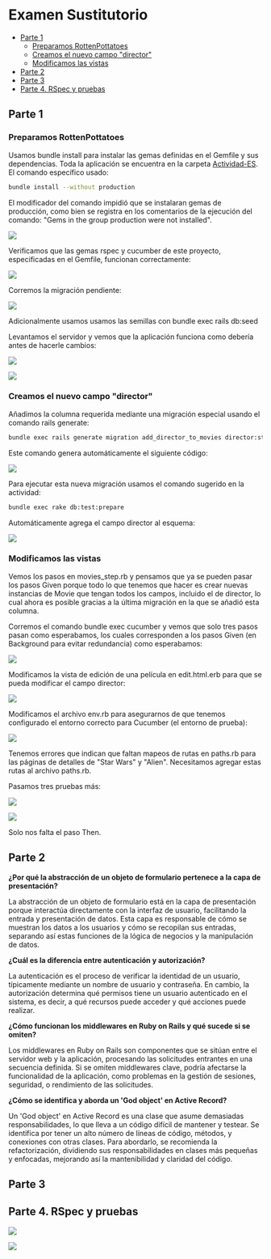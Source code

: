 # Examen Sustitutorio <!-- omit in toc -->

- [Parte 1](#parte-1)
  - [Preparamos RottenPottatoes](#preparamos-rottenpottatoes)
  - [Creamos el nuevo campo "director"](#creamos-el-nuevo-campo-director)
  - [Modificamos las vistas](#modificamos-las-vistas)
- [Parte 2](#parte-2)
- [Parte 3](#parte-3)
- [Parte 4. RSpec y pruebas](#parte-4-rspec-y-pruebas)



## Parte 1

### Preparamos RottenPottatoes

Usamos bundle install para instalar las gemas definidas en el Gemfile y sus dependencias. Toda la aplicación se encuentra en la carpeta [Actividad-ES](./Actividad-ES/). El comando específico usado:

```bash
bundle install --without production
```

El modificador del comando impidió que se instalaran gemas de producción, como bien se registra en los comentarios de la ejecución del comando: "Gems in the group production were not installed".

![](sources/2023-12-27-08-54-50.png)

Verificamos que las gemas rspec y cucumber de este proyecto, especificadas en el Gemfile, funcionan correctamente:

![](sources/2023-12-27-11-36-49.png)

Corremos la migración pendiente:

![](sources/2023-12-27-09-09-16.png)

Adicionalmente usamos usamos las semillas con bundle exec rails db:seed

Levantamos el servidor y vemos que la aplicación funciona como debería antes de hacerle cambios:

![](sources/2023-12-27-09-09-48.png)

![](sources/2023-12-27-09-10-20.png)


### Creamos el nuevo campo "director"

Añadimos la columna requerida mediante una migración especial usando el comando rails generate:

```bash
bundle exec rails generate migration add_director_to_movies director:string
```

Este comando genera automáticamente el siguiente código:

![](sources/2023-12-27-09-44-25.png)

Para ejecutar esta nueva migración usamos el comando sugerido en la actividad:

```bash
bundle exec rake db:test:prepare
```

Automáticamente agrega el campo director al esquema:

![](sources/2023-12-27-09-45-12.png)

### Modificamos las vistas

Vemos los pasos en movies_step.rb y pensamos que ya se pueden pasar los pasos Given porque todo lo que tenemos que hacer es crear nuevas instancias de Movie que tengan todos los campos, incluido el de director, lo cual ahora es posible gracias a la última migración en la que se añadió esta columna.

Corremos el comando bundle exec cucumber y vemos que solo tres pasos pasan como esperabamos, los cuales corresponden a los pasos Given (en Background para evitar redundancia) como esperabamos:

![](sources/2023-12-27-09-31-04.png)


Modificamos la vista de edición de una película en edit.html.erb para que se pueda modificar el campo director:

![](sources/2023-12-27-14-06-24.png)

Modificamos el archivo env.rb para asegurarnos de que tenemos configurado el entorno correcto para Cucumber (el entorno de prueba):

![](sources/2023-12-27-17-16-40.png)

Tenemos errores que indican que faltan mapeos de rutas en paths.rb para las páginas de detalles de "Star Wars" y "Alien". Necesitamos agregar estas rutas al archivo paths.rb.


Pasamos tres pruebas más:

![](sources/2023-12-27-17-14-05.png)

![](sources/2023-12-27-17-14-55.png)

Solo nos falta el paso Then.

## Parte 2

**¿Por qué la abstracción de un objeto de formulario pertenece a la capa de presentación?**  

   La abstracción de un objeto de formulario está en la capa de presentación porque interactúa directamente con la interfaz de usuario, facilitando la entrada y presentación de datos. Esta capa es responsable de cómo se muestran los datos a los usuarios y cómo se recopilan sus entradas, separando así estas funciones de la lógica de negocios y la manipulación de datos.

**¿Cuál es la diferencia entre autenticación y autorización?**  

   La autenticación es el proceso de verificar la identidad de un usuario, típicamente mediante un nombre de usuario y contraseña. En cambio, la autorización determina qué permisos tiene un usuario autenticado en el sistema, es decir, a qué recursos puede acceder y qué acciones puede realizar.

**¿Cómo funcionan los middlewares en Ruby on Rails y qué sucede si se omiten?**  

   Los middlewares en Ruby on Rails son componentes que se sitúan entre el servidor web y la aplicación, procesando las solicitudes entrantes en una secuencia definida. Si se omiten middlewares clave, podría afectarse la funcionalidad de la aplicación, como problemas en la gestión de sesiones, seguridad, o rendimiento de las solicitudes.

**¿Cómo se identifica y aborda un 'God object' en Active Record?**  

   Un 'God object' en Active Record es una clase que asume demasiadas responsabilidades, lo que lleva a un código difícil de mantener y testear. Se identifica por tener un alto número de líneas de código, métodos, y conexiones con otras clases. Para abordarlo, se recomienda la refactorización, dividiendo sus responsabilidades en clases más pequeñas y enfocadas, mejorando así la mantenibilidad y claridad del código.

## Parte 3


## Parte 4. RSpec y pruebas

![](sources/2023-12-27-18-42-53.png)

![](sources/2023-12-27-18-43-22.png)
